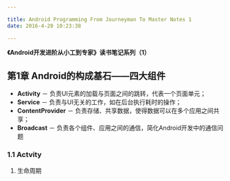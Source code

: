 ```yaml
---

title: Android Programming From Journeyman To Master Notes 1
date: 2016-4-20 10:23:38

---
```

**《Android开发进阶从小工到专家》读书笔记系列（1）**

## 第1章 Android的构成基石——四大组件
* **Activity** － 负责UI元素的加载与页面之间的跳转，代表一个页面单元；
* **Service** － 负责与UI无关的工作，如在后台执行耗时的操作；
* **ContentProvider** － 负责存储、共享数据，使得数据可以在多个应用之间共享；
* **Broadcast** － 负责各个组件、应用之间的通信，简化Android开发中的通信问题

### 1.1 Actvity
1. 生命周期



